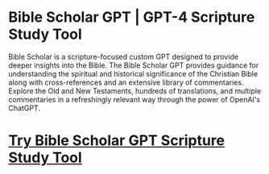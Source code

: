 # Bible Scholar GPT | GPT-4 Scripture Study Tool
Bible Scholar is a scripture-focused custom GPT designed to provide deeper insights into the Bible. The Bible Scholar GPT provides guidance for understanding the spiritual and historical significance of the Christian Bible along with cross-references and an extensive library of commentaries. Explore the Old and New Testaments, hundreds of translations, and multiple commentaries in a refreshingly relevant way through the power of OpenAI's ChatGPT.

# [Try Bible Scholar GPT Scripture Study Tool](https://chat.openai.com/g/g-6JsgCX1ZZ-bible-scholar-in-depth-scripture-study-tool)
